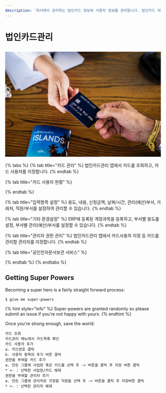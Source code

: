 ```yaml
---
description: '회사에서 관리하는 법인카드 정보와 사용자 정보를 관리합니다. 법인카드 데이터 신청, 카드 조회, 사용자 지정, 카드 불출 업무를 관리합니다.'
---
```


# 법인카드관리

##  

![](../.gitbook/assets/pexels-photo-1374544.jpg)

{% tabs %}
{% tab title="카드 관리" %}
법인카드관리 앱에서 카드를 조회하고, 카드 사용자를 지정합니다.
{% endtab %}

{% tab title="카드 사용자 현황" %}

{% endtab %}

{% tab title="입력항목 설정" %}
용도, 내용, 신청금액, 날짜/시간, 관리\(예산\)부서, 거래처, 직원/부서를 설정하여 관리할 수 있습니다.
{% endtab %}

{% tab title="기타 환경설정" %}
ERP에 등록된 계정과목을 등록하고, 부서별 용도를 설정, 부서별 관리\(예산\)부서를 설정할 수 있습니다.
{% endtab %}

{% tab title="관리자 권한 관리" %}
법인카드관리 앱에서 카드사용자 지정 등 카드를 관리할 관리자를 지정합니다.
{% endtab %}

{% tab title="공인전자문서보관 서비스" %}

{% endtab %}
{% endtabs %}

## Getting Super Powers

Becoming a super hero is a fairly straight forward process:

```
$ give me super-powers
```

{% hint style="info" %}
 Super-powers are granted randomly so please submit an issue if you're not happy with yours.
{% endhint %}

Once you're strong enough, save the world:

```
카드 조회
카드관리 메뉴에서 카드목록 확인
카드 사용자 추가
a. 카드번호 클릭
b. 사용자 항목의 추가 버튼 클릭
권한을 부여할 카드 추가
a. 만든 그룹에 사업장 혹은 카드를 선택 후 -> 버튼을 클릭 후 저장 버튼 클릭
* <- : 선택한 사업장/카드 해제
권한을 부여할 관리자 추가
a. 만든 그룹에 관리자로 지정할 직원을 선택 후 -> 버튼을 클릭 후 저장버튼 클릭
* <- : 선택한 관리자 해제
```



